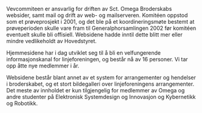 Vevcommiteen er ansvarlig for driften av Sct. Omega Broderskabs websider, samt mail og drift av web- og mailserveren. Komitéen oppstod som et prøveprosjekt i 2001, og det ble på et koordineringsmøte bestemt at prøveperioden skulle vare fram til Generalphorsamlingen 2002 før komitéen eventuelt skulle bli offisiell. Websidene hadde inntil dette blitt mer eller mindre vedlikeholdt av Hovedstyret.

Hjemmesidene har i dag utviklet seg til å bli en velfungerende informasjonskanal for linjeforeningen, og består nå av 16 personer. Vi tar opp åtte nye medlemmer i år.

Websidene består blant annet av et system for arrangementer og hendelser i broderskabet, og et stort bildegalleri over linjeforeningens arrangementer. Det meste av innholdet er kun tilgjengelig for medlemmer av Omega og andre studenter på Elektronisk Systemdesign og Innovasjon og Kybernetikk og Robotikk.

